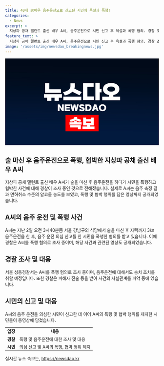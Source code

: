 ```yaml
---
title: 40대 男배우 음주운전으로 신고된 시민에 욕설과 폭행!
categories:
  - News
excerpt: >
  지상파 공채 탤런트 출신 배우 A씨, 음주운전으로 시민 신고 후 욕설과 폭행 혐의. 경찰 조사 중. 2일 새벽 강남서 3㎞ 음주운전 후 시민 신고자 폭행. 음주 측정 결과 면허취소 수준. A씨, 시민에 협박 및 욕설 등 폭행. 대응 영상까지 유포. 경찰, 음주운전 송치 및 폭행 사실 확인 조사 중. 
feature_text: >
  지상파 공채 탤런트 출신 배우 A씨, 음주운전으로 시민 신고 후 욕설과 폭행 혐의. 경찰 조사 중. 2일 새벽 강남서 3㎞ 음주운전 후 시민 신고자 폭행. 음주 측정 결과 면허취소 수준. A씨, 시민에 협박 및 욕설 등 폭행. 대응 영상까지 유포. 경찰, 음주운전 송치 및 폭행 사실 확인 조사 중. 
image: '/assets/img/newsdao_breakingnews.jpg'
---
```


<p><img src="/assets/img/newsdao_breakingnews.jpg" alt="ontimetimes 속보" /></p>

<h2 data-ke-size="size26">술 마신 후 음주운전으로 폭행, 협박한 지상파 공채 출신 배우 A씨</h2>

<p>지상파 공채 탤런트 출신 배우 A씨가 술을 마신 후 음주운전을 하다가 시민을 폭행하고 협박한 사건에 대해 경찰이 조사 중인 것으로 전해졌습니다. 실제로 A씨는 음주 측정 결과 면허취소 수준의 알코올 농도를 보였고, 폭행 및 협박 행위를 담은 영상까지 공개되었습니다.</p>

<p data-ke-size="size16"></p>

<h2 data-ke-size="size24">A씨의 음주 운전 및 폭행 사건</h2>

<p>A씨는 지난 2일 오전 3시40분쯤 서울 강남구의 식당에서 술을 마신 후 자택까지 3㎞ 음주운전을 한 후, 음주 운전 의심 신고를 한 시민을 폭행한 혐의를 받고 있습니다. 이에 경찰은 A씨를 폭행 혐의로 조사 중이며, 해당 사건과 관련된 영상도 공개되었습니다.</p>

<p data-ke-size="size16"></p>

<h2 data-ke-size="size24">경찰 조사 및 대응</h2>

<p>서울 성동경찰서는 A씨를 폭행 혐의로 조사 중이며, 음주운전에 대해서도 송치 조치를 취할 예정입니다. 또한 경찰은 피해자 진술 등을 받아 사건의 사실관계를 파악 중에 있습니다.</p>

<p data-ke-size="size16"></p>

<h2 data-ke-size="size24">시민의 신고 및 대응</h2>

<p>A씨의 음주 운전을 의심한 시민이 신고한 데 이어 A씨의 폭행 및 협박 행위를 제지한 시민들이 동영상에 담겼습니다.</p>

<p data-ke-size="size16"></p>

<table>
  <tr>
    <td style="text-align: center; height: 17px;"><b>입장</b></td>
    <td style="text-align: center; height: 17px;"><b>내용</b></td>
  </tr>
  <tr>
    <td style="text-align: center; height: 17px;"><b>경찰</b></td>
    <td>폭행 및 음주운전에 대한 조사 및 대응</td>
  </tr>
  <tr>
    <td style="text-align: center; height: 17px;"><b>시민</b></td>
    <td>의심 신고 및 A씨의 폭행, 협박 행위 제지</td>
  </tr>
</table>

<p data-ke-size="size16"></p>
실시간 뉴스 속보는, <a href="https://newsdao.kr" rel="dofollow">https://newsdao.kr</a>


